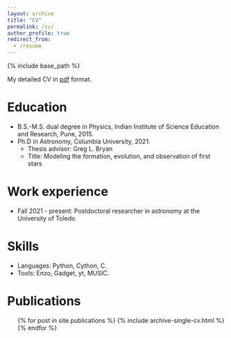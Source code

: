 ```yaml
---
layout: archive
title: "CV"
permalink: /cv/
author_profile: true
redirect_from:
  - /resume
---
```


{% include base_path %}

My detailed CV in [pdf](https://mihirskulkarni.github.io/files/cv.pdf) format.

Education
======
* B.S.-M.S. dual degree in Physics, Indian Institute of Science Education and Research, Pune, 2015.
* Ph.D in Astronomy, Columbia University, 2021. 
  * Thesis advisor: Greg L. Bryan
  * Title: Modeling the formation, evolution, and observation of first stars

Work experience
======
* Fall 2021 - present: Postdoctoral researcher in astronomy at the University of Toledo 

Skills
======
* Languages: Python, Cython, C. 
* Tools: Enzo, Gadget, yt, MUSIC.

Publications
======
  <ul>{% for post in site.publications %}
    {% include archive-single-cv.html %}
  {% endfor %}</ul>

<!--- 
Talks
======
  <ul>{% for post in site.talks %}
    {% include archive-single-talk-cv.html %}
  {% endfor %}</ul>
  
Teaching
======
  <ul>{% for post in site.teaching %}
    {% include archive-single-cv.html %}
  {% endfor %}</ul>
  
Service and leadership
======
* Currently signed in to 43 different slack teams
--->
